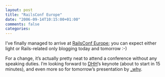 ```yaml
---
layout: post
title: "RailsConf Europe"
date: "2006-09-14T10:15:00+01:00"
comments: false
categories: 
---
```


<p>I&#8217;ve finally managed to arrive at <a href="http://europe.railsconf.org/">RailsConf Europe</a>; you can expect either light or Rails-related only blogging today and tomorrow :-)</p>

<p>For a change, it&#8217;s actually pretty neat to attend a conference without any speaking duties. I&#8217;m looking forward to <a href="http://www.loudthinking.com/">DHH</a>&#8217;s keynote (about to start in 15 minutes), and even more so for tomorrow&#8217;s presentation by <a href="http://whytheluckystiff.net/">_why</a>.</p>


